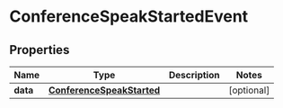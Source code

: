 

# ConferenceSpeakStartedEvent

## Properties

Name | Type | Description | Notes
------------ | ------------- | ------------- | -------------
**data** | [**ConferenceSpeakStarted**](ConferenceSpeakStarted.md) |  |  [optional]



